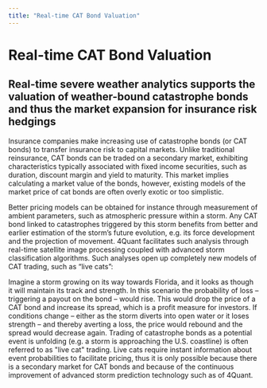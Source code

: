 ```yaml
---
title: "Real-time CAT Bond Valuation"
---
```


# Real-time CAT Bond Valuation

## Real-time severe weather analytics supports the valuation of weather-bound catastrophe bonds and thus the market expansion for insurance risk hedgings

Insurance companies make increasing use of catastrophe bonds (or CAT bonds) to transfer insurance risk to capital markets. Unlike traditional reinsurance, CAT bonds can be traded on a secondary market, exhibiting characteristics typically associated with fixed income securities, such as duration, discount margin and yield to maturity. This market implies calculating a market value of the bonds, however, existing models of the market price of cat bonds are often overly exotic or too simplistic.

Better pricing models can be obtained for instance through measurement of ambient parameters, such as atmospheric pressure within a storm. Any CAT bond linked to catastrophes triggered by this storm benefits from better and earlier estimation of the storm’s future evolution, e.g. its force development and the projection of movement. 4Quant facilitates such analysis through real-time satellite image processing coupled with advanced storm classification algorithms. Such analyses open up completely new models of CAT trading, such as “live cats”:

Imagine a storm growing on its way towards Florida, and it looks as though it will maintain its track and strength. In this scenario the probability of loss – triggering a payout on the bond – would rise. This would drop the price of a CAT bond and increase its spread, which is a profit measure for investors. If conditions change – either as the storm diverts into open water or it loses strength – and thereby averting a loss, the price would rebound and the spread would decrease again. Trading of catastrophe bonds as a potential event is unfolding (e.g. a storm is approaching the U.S. coastline) is often referred to as "live cat" trading. Live cats require instant information about event probabilities to facilitate pricing, thus it is only possible because there is a secondary market for CAT bonds and because of the continuous improvement of advanced storm prediction technology such as of 4Quant.
